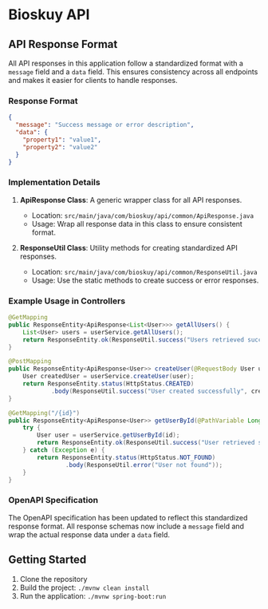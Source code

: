 # Bioskuy API

## API Response Format

All API responses in this application follow a standardized format with a `message` field and a `data` field. This ensures consistency across all endpoints and makes it easier for clients to handle responses.

### Response Format

```json
{
  "message": "Success message or error description",
  "data": {
    "property1": "value1",
    "property2": "value2"
  }
}
```

### Implementation Details

1. **ApiResponse Class**: A generic wrapper class for all API responses.
   - Location: `src/main/java/com/bioskuy/api/common/ApiResponse.java`
   - Usage: Wrap all response data in this class to ensure consistent format.

2. **ResponseUtil Class**: Utility methods for creating standardized API responses.
   - Location: `src/main/java/com/bioskuy/api/common/ResponseUtil.java`
   - Usage: Use the static methods to create success or error responses.

### Example Usage in Controllers

```java
@GetMapping
public ResponseEntity<ApiResponse<List<User>>> getAllUsers() {
    List<User> users = userService.getAllUsers();
    return ResponseEntity.ok(ResponseUtil.success("Users retrieved successfully", users));
}

@PostMapping
public ResponseEntity<ApiResponse<User>> createUser(@RequestBody User user) {
    User createdUser = userService.createUser(user);
    return ResponseEntity.status(HttpStatus.CREATED)
            .body(ResponseUtil.success("User created successfully", createdUser));
}

@GetMapping("/{id}")
public ResponseEntity<ApiResponse<User>> getUserById(@PathVariable Long id) {
    try {
        User user = userService.getUserById(id);
        return ResponseEntity.ok(ResponseUtil.success("User retrieved successfully", user));
    } catch (Exception e) {
        return ResponseEntity.status(HttpStatus.NOT_FOUND)
                .body(ResponseUtil.error("User not found"));
    }
}
```

### OpenAPI Specification

The OpenAPI specification has been updated to reflect this standardized response format. All response schemas now include a `message` field and wrap the actual response data under a `data` field.

## Getting Started

1. Clone the repository
2. Build the project: `./mvnw clean install`
3. Run the application: `./mvnw spring-boot:run`
